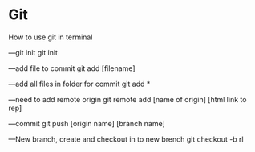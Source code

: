 # Git
How to use git in terminal

—git init
git init

—add file to commit
git add [filename] 

—add all files in folder for commit
git add *

—need to add remote origin
git remote add [name of origin] [html link to rep]

—commit
git push [origin name] [branch name]

—New branch, create and checkout in to new brench
git checkout -b rl


